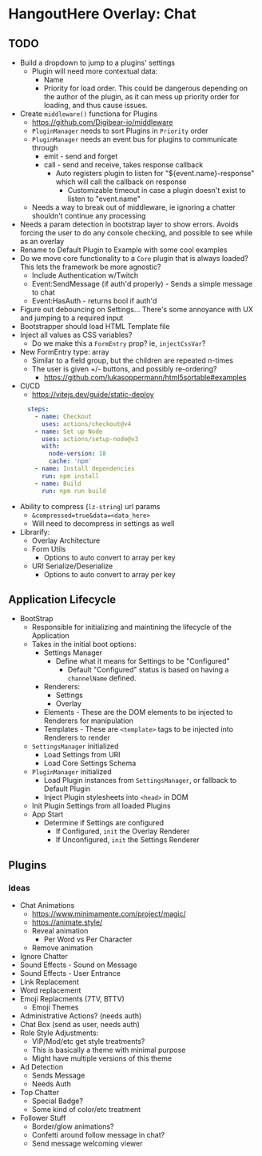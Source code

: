 # HangoutHere Overlay: Chat

## TODO

* Build a dropdown to jump to a plugins' settings
  * Plugin will need more contextual data:
    * Name
    * Priority for load order. This could be dangerous depending on the author of the plugin, as it can mess up priority order for loading, and thus cause issues.
* Create `middleware()` functiona for Plugins
  * https://github.com/Digibear-io/middleware
  * `PluginManager` needs to sort Plugins in `Priority` order
  * `PluginManager` needs an event bus for plugins to communicate through
	* emit - send and forget
	* call - send and receive, takes response callback
		* Auto registers plugin to listen for "${event.name}-response" which will call the callback on response
	        * Customizable timeout in case a plugin doesn't exist to listen to "event.name"
  * Needs a way to break out of middleware, ie ignoring a chatter shouldn't continue any processing
* Needs a param detection in bootstrap layer to show errors. Avoids forcing the user to do any console checking, and possible to see while as an overlay
* Rename to Default Plugin to Example with some cool examples
* Do we move core functionality to a `Core` plugin that is always loaded? This lets the framework be more agnostic?
	* Include Authentication w/Twitch
	* Event:SendMessage (if auth'd properly) - Sends a simple message to chat
	* Event:HasAuth - returns bool if auth'd
* Figure out debouncing on Settings... There's some annoyance with UX and jumping to a required input
* Bootstrapper should load HTML Template file
* Inject all values as CSS variables?
  * Do we make this a `FormEntry` prop? ie, `injectCssVar`?
* New FormEntry type: array
	* Similar to a field group, but the children are repeated n-times
	* The user is given +/- buttons, and possibly re-ordering? 
		* https://github.com/lukasoppermann/html5sortable#examples
* CI/CD
  * https://vitejs.dev/guide/static-deploy
  ```yaml
    steps:
      - name: Checkout
        uses: actions/checkout@v4
      - name: Set up Node
        uses: actions/setup-node@v3
        with:
          node-version: 18
          cache: 'npm'
      - name: Install dependencies
        run: npm install
      - name: Build
        run: npm run build
  ```
* Ability to compress (`lz-string`) url params
  * `&compressed=true&data=<data_here>`
  * Will need to decompress in settings as well
* Librarify:
  * Overlay Architecture
  * Form Utils
     * Options to auto convert to array per key
  * URI Serialize/Deserialize
     * Options to auto convert to array per key

## Application Lifecycle

- BootStrap 
  - Responsible for initializing and maintining the lifecycle of the Application
  - Takes in the initial boot options:
      - Settings Manager
        - Define what it means for Settings to be "Configured"
          - Default "Configured" status is based on having a `channelName` defined.
      - Renderers:
        - Settings
        - Overlay
      - Elements - These are the DOM elements to be injected to Renderers for manipulation
      - Templates - These are `<template>` tags to be injected into Renderers to render
  - `SettingsManager` initialized
    - Load Settings from URI
    - Load Core Settings Schema
  - `PluginManager` initialized
    - Load Plugin instances from `SettingsManager`, or fallback to Default Plugin
    - Inject Plugin stylesheets into `<head>` in DOM
  - Init Plugin Settings from all loaded Plugins
  - App Start
    - Determine if Settings are configured
      - If Configured, `init` the Overlay Renderer
      - If Unconfigured, `init` the Settings Renderer


## Plugins

### Ideas

* Chat Animations
  * https://www.minimamente.com/project/magic/
  * https://animate.style/
  * Reveal animation
    * Per Word vs Per Character
  * Remove animation
* Ignore Chatter
* Sound Effects - Sound on Message
* Sound Effects - User Entrance
* Link Replacement
* Word replacement
* Emoji Replacments (7TV, BTTV)
  * Emoji Themes
* Administrative Actions? (needs auth)
* Chat Box (send as user, needs auth)
* Role Style Adjustments:
	* VIP/Mod/etc get style treatments?
	* This is basically a theme with minimal purpose
	* Might have multiple versions of this theme
* Ad Detection
	* Sends Message
	* Needs Auth
* Top Chatter
	* Special Badge?
	* Some kind of color/etc treatment
* Follower Stuff
	* Border/glow animations?
	* Confetti around follow message in chat?
	* Send message welcoming viewer
